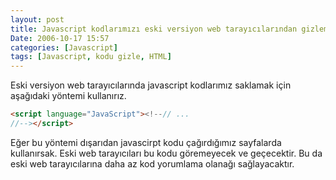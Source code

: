 ```yaml
---
layout: post
title: Javascript kodlarımızı eski versiyon web tarayıcılarından gizlemek
Date: 2006-10-17 15:57
categories: [Javascript]
tags: [Javascript, kodu gizle, HTML]
---
```


Eski versiyon web tarayıcılarında javascript kodlarımız saklamak için
aşağıdaki yöntemi kullanırız.

```html
<script language="JavaScript"><!--// ...
//--></script>
```

Eğer bu yöntemi dışarıdan javascirpt kodu çağırdığımız sayfalarda
kullanırsak. Eski web tarayıcıları bu kodu göremeyecek ve geçecektir. Bu
da eski web tarayıcılarına daha az kod yorumlama olanağı sağlayacaktır.


